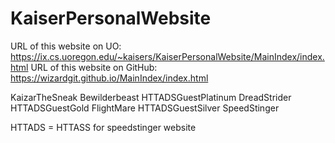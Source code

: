 # KaiserPersonalWebsite
URL of this website on UO: https://ix.cs.uoregon.edu/~kaisers/KaiserPersonalWebsite/MainIndex/index.html
URL of this website on GitHub: https://wizardgit.github.io/MainIndex/index.html

KaizarTheSneak 		Bewilderbeast
HTTADSGuestPlatinum 	DreadStrider
HTTADSGuestGold 	FlightMare
HTTADSGuestSilver 	SpeedStinger

HTTADS = HTTASS for speedstinger website